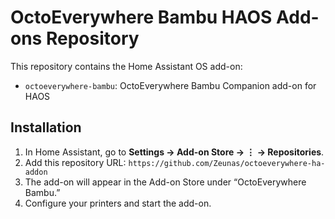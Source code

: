 # OctoEverywhere Bambu HAOS Add-ons Repository

This repository contains the Home Assistant OS add-on:

- `octoeverywhere-bambu`: OctoEverywhere Bambu Companion add-on for HAOS

## Installation

1. In Home Assistant, go to **Settings → Add-on Store → ⋮ → Repositories**.
2. Add this repository URL: `https://github.com/Zeunas/octoeverywhere-ha-addon`
3. The add-on will appear in the Add-on Store under “OctoEverywhere Bambu.”
4. Configure your printers and start the add-on.

